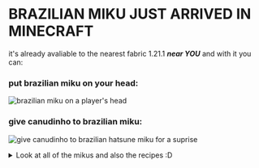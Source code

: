 # BRAZILIAN MIKU JUST ARRIVED IN MINECRAFT

it's already avaliable to the nearest fabric 1.21.1 ***near YOU*** and with it you can:

### put brazilian miku on your head:
![brazilian miku on a player's head](https://cdn.modrinth.com/data/cached_images/afd57ef917587895e0964f6b99272f10643ae881_0.webp)

### give canudinho to brazilian miku:
![give canudinho to brazilian hatsune miku for a suprise](https://cdn.modrinth.com/data/cached_images/3332f6d4b11212e06b7500f455558372d8abbc09.png)



<details>
<summary>Look at all of the mikus and also the recipes :D</summary>

![Brazilian Miku Plush](https://cdn.modrinth.com/data/cached_images/b9134df6ea09ef16595f923a251ec202551a481f.gif) ![Recipe](https://cdn.modrinth.com/data/cached_images/3ba40beb5600eeea8a83fb7dcf3cf5d6bb5fbbf9.png)\
Made By: [4ny.bsky.social](https://4ny.bsky.social/)
---
![Bahia Miku Plush](https://cdn.modrinth.com/data/cached_images/44e67aa8687adfde208b3f453d8e87de23058a6c.gif) ![Recipe](https://cdn.modrinth.com/data/cached_images/4bc9132ae59b3339712a09d5d163198a4561c1d5.png)\
Made By: [taynfoxbadger.bsky.social](https://taynfoxbadger.bsky.social/)
---
![Bikini Miku Plush](https://cdn.modrinth.com/data/cached_images/7d3bcbf9fd4c17d8b541fb4754261bf4f50e4efd.gif) ![Recipe](https://cdn.modrinth.com/data/cached_images/d27429c85bb5b02d61c2b2398967de1187df623b.png)\
Made By: [hfk8.bsky.social](https://hfk8.bsky.social/)
---
![Beach Brazilian Miku Plush](https://cdn.modrinth.com/data/cached_images/cfa04c5a3169ddcd645b97e5790c24f3cc98da76.gif) ![Recipe](https://cdn.modrinth.com/data/cached_images/b5b1982be70690133ae188b334bc97b183813663.png)\
Made By: [teodortarik.bsky.social](https://teodortarik.bsky.social/)
---
![Black Brazilian Miku Plush](https://cdn.modrinth.com/data/cached_images/b0b9e99e9a00252fe13c867e5f4c4db83868cd30.gif) ![Recipe](https://cdn.modrinth.com/data/cached_images/1c0c840d8380308ec0c51e9df0bca04c37b609e1.png)\
Made By: [eduilust.bsky.social](https://eduilust.bsky.social/)
---
![Olodum Miku Plush](https://cdn.modrinth.com/data/cached_images/f094028933b30a88084ea21b4afe797de3aea883.gif) ![Recipe](https://cdn.modrinth.com/data/cached_images/9a6d0f2101d2e1873356bb407e9ebc0f63d54b4a.png)\
Made By: [visualecholalia.bsky.social](https://visualecholalia.bsky.social/)
---
![Pará Miku Plush](https://cdn.modrinth.com/data/cached_images/c9809ab791a5fd057a81354916cbd2b52911ddd8.gif) ![Recipe](https://cdn.modrinth.com/data/cached_images/7f550f38cb6abf29a20623a72d11996926906ce1.png)\
Made By: [dokiny.bsky.social](https://dokiny.bsky.social/)
---
![São Paulo Miku Plush](https://cdn.modrinth.com/data/cached_images/f19c8d88500545c0ab433376161b667569629ee0.gif) ![Recipe](https://cdn.modrinth.com/data/cached_images/09c40e49f851ebd7fa0afe9ea9dc6eec3a1a8e50.png)\
Made By: [gaprielart.bsky.social](https://gaprielart.bsky.social/)
---
![Minas Gerais Miku Plush](https://cdn.modrinth.com/data/cached_images/098ee61d36e38891364455c35069ce2a5f0054bb.gif) ![Recipe](https://cdn.modrinth.com/data/cached_images/d6294593d7b41fdcbeeeba9fe9b134b95755252b.png)\
Made By: [themushxd.bsky.social](https://themushxd.bsky.social/)
---
![Mano Brown Miku Plush](https://cdn.modrinth.com/data/cached_images/7e14334a1429fa868997581c194c00991f24603a.gif) ![Recipe](https://cdn.modrinth.com/data/cached_images/52543ad4924d729eb32ab97759602a5ad4df431a.png)\
Made By: [apisartbee.bsky.social](https://apisartbee.bsky.social/)
---
![Queixuda The Electrician Miku Plush](https://cdn.modrinth.com/data/cached_images/adf9cb35607a4a550979ad46d469dada45e56ab5.gif) ![Recipe](https://cdn.modrinth.com/data/cached_images/7a165f3dd52f0224d7a22dc8e3207013e1c85f63.png)\
Made By: [raira-a.bsky.social](https://raira-a.bsky.social/)
---
![Orange Bikini Miku Plush](https://cdn.modrinth.com/data/cached_images/18f238a81e3895b439203f59e9ac3fb0a06601ee.gif) ![Recipe](https://cdn.modrinth.com/data/cached_images/12d509f24cc8ed7e9e7dec5fa6093e863a6feee6.png)\
Made By: [4nnaarts.bsky.social](https://4nnaarts.bsky.social/)
---
![Amazonas Miku Plush](https://cdn.modrinth.com/data/cached_images/071ff813ed320bb520b2c1463df5679d8e582933.gif) ![Recipe](https://cdn.modrinth.com/data/cached_images/df68bb7e8f70c52ee1f5840084c94497c5aa62ea.png)\
Made By: [8ruubyroo8.bsky.social](https://8ruubyroo8.bsky.social/)
---
![Flamengo Soccer Fan Miku Plush](https://cdn.modrinth.com/data/cached_images/eb8369eb6f93584352594d7be10511cf144a6f11.gif) ![Recipe](https://cdn.modrinth.com/data/cached_images/d18daf41cde3d1a68d7955d96314a16f588abd67.png)\
Made By: [katspacykr.bsky.social](https://katspacykr.bsky.social/)
---
![Atlético Mineiro Soccer Fan Miku Plush](https://cdn.modrinth.com/data/cached_images/081c303d04eabff5cb9a9cff59b2aeb37d7b32d2.gif) ![Recipe](https://cdn.modrinth.com/data/cached_images/484902e8a15ceaa75f8d8040e55acbd401742838.png)\
Made By: [katspacykr.bsky.social](https://katspacykr.bsky.social/)
---
![Goiás Miku Plush](https://cdn.modrinth.com/data/cached_images/36da5b675a76108556e98748b824eae9837a6399.gif) ![Recipe](https://cdn.modrinth.com/data/cached_images/266985a228d8f8228928089fcc7c4cb2c3d62c4a.png)\
Made By: [h4azy.bsky.social](https://h4azy.bsky.social/)
---
![Pernambuco Student Miku Plush](https://cdn.modrinth.com/data/cached_images/129fe7ffcbc8c26e8cedb96f84a3cfb9fde12214.gif) ![Recipe](https://cdn.modrinth.com/data/cached_images/8613b11f6e34f252de0c433d966cc7704215298c.png)\
Made By: [boypudim.bsky.social](https://boypudim.bsky.social/)
---
![Vasco Soccer Fan Miku Plush](https://cdn.modrinth.com/data/cached_images/1934441331c7e70a97eb2dde4af6b9f4dcec4750.gif) ![Recipe](https://cdn.modrinth.com/data/cached_images/1b3fd63df7f073163b4e0c57f1eca4443d3c62db.png)\
Made By: [issamugael.bsky.social](https://issamugael.bsky.social/)
---
![Gaúcha Miku Plush](https://cdn.modrinth.com/data/cached_images/4fce83c7dfeb42f995a212459b804e746c30ddd4.gif) ![Recipe](https://cdn.modrinth.com/data/cached_images/2fcec2b44c1d9199b90d58ce8f6d5d3db5cede77.png)\
Made By: [greattomazini.bsky.social](https://greattomazini.bsky.social/)
---
![Frog Miku Plush](https://cdn.modrinth.com/data/cached_images/b47e0bc0d3d83004f50819504387ea65133c5b60.gif) ![Recipe](https://cdn.modrinth.com/data/cached_images/a2d5fded9e16d53e5f951e88fe47832148a10209.png)\
Made By: [ollieoliverino.bsky.social](https://ollieoliverino.bsky.social/)
---
![Hatsune Mushmiku Plush](https://cdn.modrinth.com/data/cached_images/bd28ca6e5c28602a7983ee54c1e81e56f59df752.gif) ![Recipe](https://cdn.modrinth.com/data/cached_images/9b669c59cde41f4f63346ef96a0e3c6a2fa4c794.png)\
Made By: [walayssa.bsky.social](https://walayssa.bsky.social/)
---
![Senbonzakura Miku](https://cdn.modrinth.com/data/cached_images/c7a0ecff1313926ac4b6dd63b91a650449fdd683.gif) ![Recipe](https://cdn.modrinth.com/data/cached_images/c7f7e872e0571eb3eabd6d26b2e4d097dce3d620.png)\
Made By: [ittomaru](https://x.com/ittomaru)
---
![Ura-Otome Lovers Miku Plush](https://cdn.modrinth.com/data/cached_images/a60fcfac3a3e2a6ced3c84dd39084791ced166a4.gif) ![Recipe](https://cdn.modrinth.com/data/cached_images/f0aafc47dabdff2d85b66a0108da02e7c3333df7.png)\
Made By: [wowaka](https://x.com/wowaka)
---
![Persona Dancing Miku Plush](https://cdn.modrinth.com/data/cached_images/1ff7868af8c049fd23bbef3d04f350439927ee23.gif) ![Recipe](https://cdn.modrinth.com/data/cached_images/64cd9a8b4c997dea86639997099443181cde7899.png)\
Made By: [Shigenori Soejima](https://en.wikipedia.org/wiki/Shigenori_Soejima)
---
![Hello Planet Miku Plush](https://cdn.modrinth.com/data/cached_images/6ea24cd0f8bab54e0543e25dbcda8040f3faeb35.gif) ![Recipe](https://cdn.modrinth.com/data/cached_images/c8eef3e42db5f6ce722bd74938526dbf0e0bd77d.png)\
Made By: [sasakure__UK](https://x.com/sasakure__UK)
---
![Hachune Miku Plush](https://cdn.modrinth.com/data/cached_images/ef52cd328fdf18f1d1d90dd0f9e5254eb6846660.gif) ![Recipe](https://cdn.modrinth.com/data/cached_images/fb66d7ac333c6ba1651fba58039edddb60fa10d2.png)\
Made By: [Tamago](https://x.com/pocopoco_cc)
---
![Zatsune Miku Plush](https://cdn.modrinth.com/data/cached_images/83be8ec48a7014a33486d820f6e14adb1c11a3f1.gif) ![Recipe](https://cdn.modrinth.com/data/cached_images/f7f3966451e1573e2f601e02dac8a39248053823_0.webp)\
Original Design by: [aloha](https://www.nicovideo.jp/user/2238521/mylist/2729765)
---
![Infinity Miku Plush](https://cdn.modrinth.com/data/cached_images/c11554afb5463b40e09ea109574ba5f4cf56a541.gif) ![Replace this with a description](https://cdn.modrinth.com/data/cached_images/0503807b77c5c15577beec94f77469e34421d860.png)\
Made by: [cosMo](https://x.com/cosmobsp)
---

</details> 



